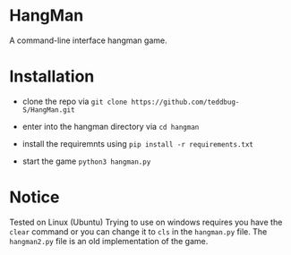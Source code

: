 # HangMan
A command-line interface hangman game.

# Installation
- clone the repo via 
```git clone https://github.com/teddbug-S/HangMan.git```
- enter into the hangman directory via `cd hangman`
- install the requiremnts using 
```pip install -r requirements.txt```

- start the game `python3 hangman.py`

[](https://github.com/teddbug-S/hangman/blob/main/hangman2.png)

# Notice
Tested on Linux (Ubuntu)
Trying to use on windows requires you have the `clear` command 
or you can change it to `cls` in the `hangman.py` file.
The `hangman2.py` file is an old implementation of the game.
